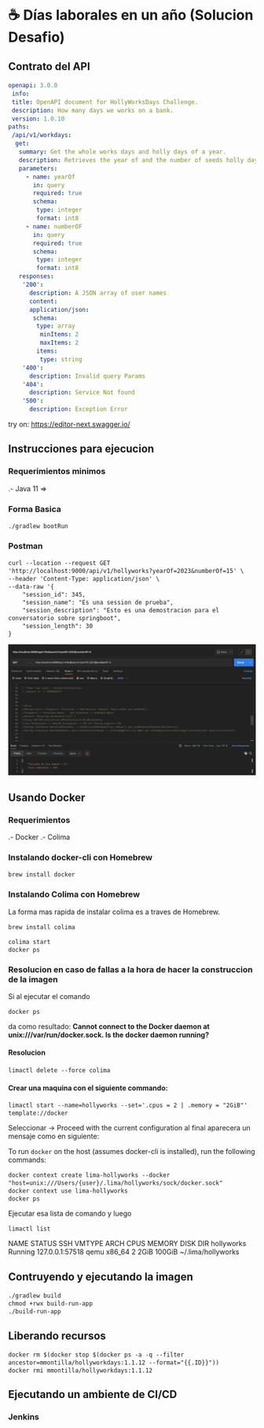 # ☕️ Días laborales en un año (Solucion Desafio)

## Contrato del API
``` yaml
openapi: 3.0.0
 info:
 title: OpenAPI document for HollyWorksDays Challenge.
 description: How many days we works on a bank.
 version: 1.0.10
paths:
 /api/v1/workdays:
  get:
   summary: Get the whole works days and holly days of a year.
   description: Retrieves the year of and the number of seeds holly days.
   parameters:
     - name: yearOf
       in: query
       required: true
       schema:
        type: integer
        format: int8
     - name: numberOF
       in: query
       required: true
       schema:
        type: integer
        format: int8
   responses:
    '200':
      description: A JSON array of user names
      content:
      application/json:
       schema:
        type: array
         minItems: 2
         maxItems: 2
        items:
         type: string
    '400':
      description: Invalid query Params
    '404':
      description: Service Not found
    '500':
      description: Exception Error
```
try on: https://editor-next.swagger.io/

## Instrucciones para ejecucion

### Requerimientos minimos
 .- Java 11 =>
### Forma Basica
```
./gradlew bootRun
```

### Postman
```
curl --location --request GET 'http://localhost:9000/api/v1/hollyworks?yearOf=2023&numberOf=15' \
--header 'Content-Type: application/json' \
--data-raw '{
    "session_id": 345,
    "session_name": "Es una session de prueba",
    "session_description": "Esto es una demostracion para el conversatorio sobre springboot",
    "session_length": 30
}
```

![plot](./test-end2end.png)

## Usando Docker

### Requerimientos
.- Docker
.- Colima

### Instalando docker-cli con Homebrew

```
brew install docker
```
### Instalando Colima con Homebrew
La forma mas rapida de instalar colima es a traves de Homebrew.

```
brew install colima
```
```
colima start
docker ps
```
### Resolucion en caso de fallas a la hora de hacer la construccion de la imagen
Si al ejecutar el comando
```
docker ps
```
da como resultado:
__**Cannot connect to the Docker daemon at unix:///var/run/docker.sock. Is the docker daemon running?**__

#### Resolucion

```
limactl delete --force colima
```
#### Crear una maquina con el siguiente commando:
```
limactl start --name=hollyworks --set='.cpus = 2 | .memory = "2GiB"' template://docker

```

Seleccionar -> Proceed with the current configuration al final aparecera un mensaje como en siguiente:

To run `docker` on the host (assumes docker-cli is installed), run the following commands:
```
docker context create lima-hollyworks --docker "host=unix:///Users/{user}/.lima/hollyworks/sock/docker.sock"
docker context use lima-hollyworks
docker ps
```
Ejecutar esa lista de comando y luego

```
limactl list
```

NAME          STATUS     SSH                VMTYPE    ARCH      CPUS    MEMORY    DISK      DIR
hollyworks    Running    127.0.0.1:57518    qemu      x86_64    2       2GiB      100GiB    ~/.lima/hollyworks

## Contruyendo y ejecutando la imagen

```
./gradlew build
chmod +rwx build-run-app 
./build-run-app
```

## Liberando recursos 

```
docker rm $(docker stop $(docker ps -a -q --filter ancestor=mmontilla/hollyworkdays:1.1.12 --format="{{.ID}}"))
docker rmi mmontilla/hollyworkdays:1.1.12
```

## Ejecutando un ambiente de CI/CD

### Jenkins